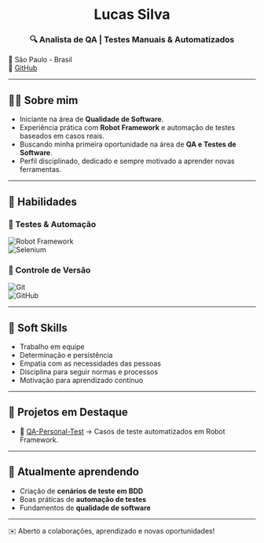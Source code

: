 <h1 align="center">Lucas Silva</h1>

<h3 align="center">🔍 Analista de QA | Testes Manuais & Automatizados</h3>

📍 São Paulo - Brasil  
🔗 [GitHub](https://github.com/337lczz)  

---

## 🧑‍💻 Sobre mim  
- Iniciante na área de **Qualidade de Software**.  
- Experiência prática com **Robot Framework** e automação de testes baseados em casos reais.  
- Buscando minha primeira oportunidade na área de **QA e Testes de Software**.  
- Perfil disciplinado, dedicado e sempre motivado a aprender novas ferramentas.  

---

## 🚀 Habilidades  

### 🔹 Testes & Automação  
![Robot Framework](https://img.shields.io/badge/Robot%20Framework-000000?style=for-the-badge&logo=robotframework&logoColor=white)  
![Selenium](https://img.shields.io/badge/Selenium-43B02A?style=for-the-badge&logo=selenium&logoColor=white)  

### 🔹 Controle de Versão  
![Git](https://img.shields.io/badge/Git-F05032?style=for-the-badge&logo=git&logoColor=white)  
![GitHub](https://img.shields.io/badge/GitHub-181717?style=for-the-badge&logo=github&logoColor=white)  

---

## 🤝 Soft Skills  
- Trabalho em equipe  
- Determinação e persistência  
- Empatia com as necessidades das pessoas  
- Disciplina para seguir normas e processos  
- Motivação para aprendizado contínuo  

---

## 📌 Projetos em Destaque  

- 🧪 [QA-Personal-Test](https://github.com/337lczz/QA-Personal-Test) → Casos de teste automatizados em Robot Framework.  

---

## 🌱 Atualmente aprendendo  
- Criação de **cenários de teste em BDD**  
- Boas práticas de **automação de testes**  
- Fundamentos de **qualidade de software**  

---

✉️ Aberto a colaborações, aprendizado e novas oportunidades!  
